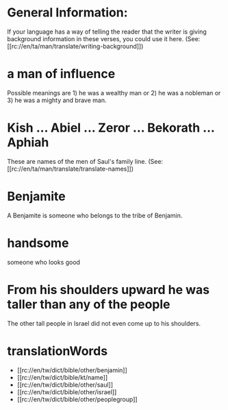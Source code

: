 # General Information:

If your language has a way of telling the reader that the writer is giving background information in these verses, you could use it here. (See: [[rc://en/ta/man/translate/writing-background]])

# a man of influence

Possible meanings are 1) he was a wealthy man or 2) he was a nobleman or 3) he was a mighty and brave man.

# Kish ... Abiel ... Zeror ... Bekorath ... Aphiah

These are names of the men of Saul's family line. (See: [[rc://en/ta/man/translate/translate-names]])

# Benjamite

A Benjamite is someone who belongs to the tribe of Benjamin.

# handsome

someone who looks good

# From his shoulders upward he was taller than any of the people

The other tall people in Israel did not even come up to his shoulders.

# translationWords

* [[rc://en/tw/dict/bible/other/benjamin]]
* [[rc://en/tw/dict/bible/kt/name]]
* [[rc://en/tw/dict/bible/other/saul]]
* [[rc://en/tw/dict/bible/other/israel]]
* [[rc://en/tw/dict/bible/other/peoplegroup]]